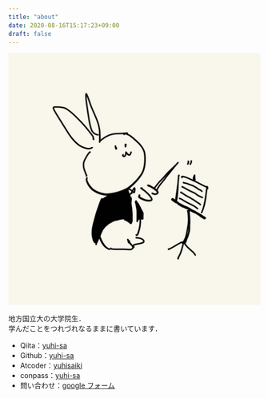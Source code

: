 ```yaml
---
title: "about"
date: 2020-08-16T15:17:23+09:00
draft: false
---
```


![うさちゃん](https://github.com/yuhi-sa/blog/blob/main/content/posts/image/icon.JPG?raw=true)

地方国立大の大学院生．  
学んだことをつれづれなるままに書いています．

- Qiita：[yuhi-sa](https://qiita.com/yuhi-sa)
- Github：[yuhi-sa](https://github.com/yuhi-sa)
- Atcoder：[yuhisaiki](https://atcoder.jp/users/yuhisaiki)
- conpass：[yuhi-sa](https://connpass.com/user/yuhi-sa/)
- 問い合わせ：[google フォーム](https://docs.google.com/forms/d/e/1FAIpQLSdU2lizo_DhioQUFzlnf9YCmT-veZ-m4Hl8m1NDBRWSsQ2nIw/viewform?usp=sf_link)